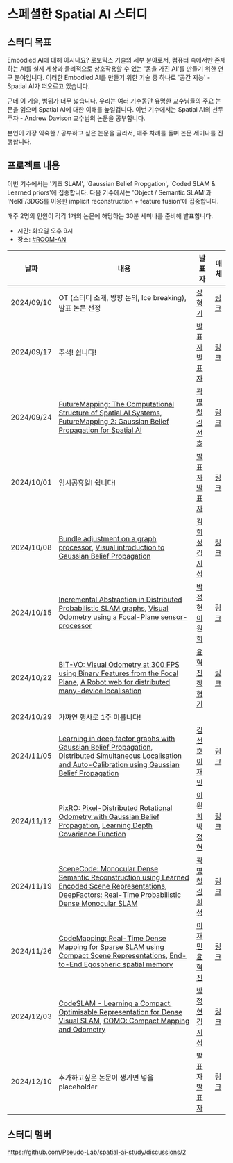 # 스페셜한 Spatial AI 스터디

## 스터디 목표

Embodied AI에 대해 아시나요?
로보틱스 기술의 세부 분야로서, 컴퓨터 속에서만 존재하는 AI를 실제 세상과 물리적으로 상호작용할 수 있는 '몸을 가진 AI'를 만들기 위한 연구 분야입니다.
이러한 Embodied AI를 만들기 위한 기술 중 하나로 '공간 지능' - Spatial AI가 떠오르고 있습니다.

근데 이 기술, 범위가 너무 넓습니다.
우리는 여러 기수동안 유명한 교수님들의 주요 논문을 읽으며 Spatial AI에 대한 이해를 높일겁니다.
이번 기수에서는 Spatial AI의 선두주자 - Andrew Davison 교수님의 논문을 공부합니다.

본인이 가장 익숙한 / 공부하고 싶은 논문을 골라서, 매주 차례를 돌며 논문 세미나를 진행합니다.

## 프로젝트 내용

이번 기수에서는 '기초 SLAM', 'Gaussian Belief Propgation', 'Coded SLAM & Learned priors'에 집중합니다.
다음 기수에서는 'Object / Semantic SLAM'과 'NeRF/3DGS를 이용한 implicit reconstruction + feature fusion'에 집중합니다.

매주 2명의 인원이 각각 1개의 논문에 해당하는 30분 세미나를 준비해 발표합니다.

- 시간: 화요일 오후 9시
- 장소: [#ROOM-AN](https://discord.gg/EPurkHVtp2)

| 날짜 | 내용 | 발표자 | 매체 | 
| ----- | ----- | -------- | ----- |
| 2024/09/10 | OT (스터디 소개, 방향 논의, Ice breaking), 발표 논문 선정 | [장형기]() | [링크]() | 
| 2024/09/17 |  추석! 쉽니다!  | [발표자]() [발표자]() | [링크]() | 
| 2024/09/24 | [FutureMapping: The Computational Structure of Spatial AI Systems](https://arxiv.org/abs/1803.11288), [FutureMapping 2: Gaussian Belief Propagation for Spatial AI](https://arxiv.org/abs/1910.14139) | [곽명철]() [김선호]() | [링크]() | 
| 2024/10/01 | 임시공휴일! 쉽니다! | [발표자]() [발표자]() | [링크]() |
| 2024/10/08 |[Bundle adjustment on a graph processor](https://arxiv.org/abs/2003.03134), [Visual introduction to Gaussian Belief Propagation](https://arxiv.org/abs/2107.02308) | [김희성]() [김지성]() | [링크]() | 
| 2024/10/15 | [Incremental Abstraction in Distributed Probabilistic SLAM graphs](https://arxiv.org/abs/2109.06241), [Visual Odometry using a Focal-Plane sensor-processor](https://www.imperial.ac.uk/media/imperial-college/faculty-of-engineering/computing/public/1819-ug-projects/MuraiR-Visual-Odometry-Using-a-Focal-plane-Sensor-processor.pdf) | [박정현]() [이원희]() | [링크]() | 
| 2024/10/22 | [BIT-VO: Visual Odometry at 300 FPS using Binary Features from the Focal Plane](https://arxiv.org/abs/2004.11186), [A Robot web for distributed many-device localisation](https://arxiv.org/abs/2202.03314) | [윤혁진]() [장형기]() | [링크]() | 
| 2024/10/29 | 가짜연 행사로 1주 미룹니다! |  |  | 
| 2024/11/05 | [Learning in deep factor graphs with Gaussian Belief Propagation](https://arxiv.org/abs/2311.14649), [Distributed Simultaneous Localisation and Auto-Calibration using Gaussian Belief Propagation](https://arxiv.org/abs/2401.15036) | [김선호]() [이재민]() | [링크]() | 
| 2024/11/12 | [PixRO: Pixel-Distributed Rotational Odometry with Gaussian Belief Propagation](https://arxiv.org/abs/2406.09726), [Learning Depth Covariance Function](https://arxiv.org/abs/2303.12157)| [이원희]() [박정현]() | [링크]() | 
| 2024/11/19 | [SceneCode: Monocular Dense Semantic Reconstruction using Learned Encoded Scene Representations](https://arxiv.org/abs/1903.06482), [DeepFactors: Real-Time Probabilistic Dense Monocular SLAM](https://arxiv.org/abs/2001.05049) | [곽명철]() [김희성]() | [링크]() | 
| 2024/11/26 | [CodeMapping: Real-Time Dense Mapping for Sparse SLAM using Compact Scene Representations](https://arxiv.org/abs/2107.08994), [End-to-End Egospheric spatial memory](https://arxiv.org/abs/2102.07764) | [이재민]() [윤혁진]() | [링크]() | 
| 2024/12/03 | [CodeSLAM - Learning a Compact, Optimisable Representation for Dense Visual SLAM](https://arxiv.org/abs/1804.00874), [COMO: Compact Mapping and Odometry](https://arxiv.org/abs/2404.03531) | [박정현]() [김지성]() | [링크]() | 
| 2024/12/10 | 추가하고싶은 논문이 생기면 넣을 placeholder | [발표자]() [발표자]() | [링크]() | 

## 스터디 멤버

https://github.com/Pseudo-Lab/spatial-ai-study/discussions/2
